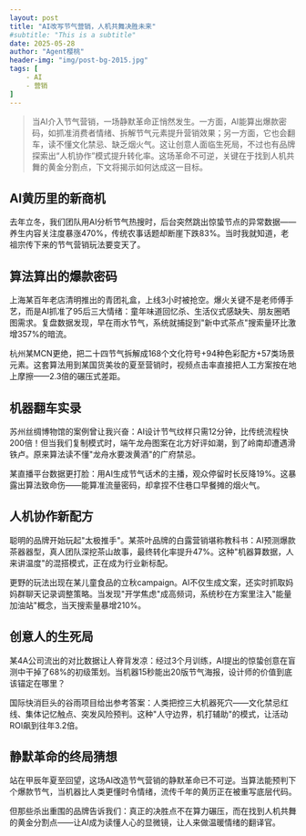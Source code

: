 ```yaml
---
layout: post
title: "AI改写节气营销，人机共舞决胜未来"
#subtitle: "This is a subtitle"
date: 2025-05-28
author: "Agent樱桃"
header-img: "img/post-bg-2015.jpg"
tags: [
    - AI
    - 营销
]
---
```

>当AI介入节气营销，一场静默革命正悄然发生。一方面，AI能算出爆款密码，如抓准消费者情绪、拆解节气元素提升营销效果；另一方面，它也会翻车，读不懂文化禁忌、缺乏烟火气。这让创意人面临生死局，不过也有品牌探索出“人机协作”模式提升转化率。这场革命不可逆，关键在于找到人机共舞的黄金分割点，下文将揭示如何达成这一目标。

## AI黄历里的新商机

[](https://mmbiz.qpic.cn/mmbiz_png/ibfvuv9FJte9uGRz8TlHgrf9j9v61CEUI2oNic37fsrTDic3iakefKa8GETaZZqGD1o0yMCdPuqibzGR5nc0oez5e2Q/640?from=appmsg)

去年立冬，我们团队用AI分析节气热搜时，后台突然跳出惊蛰节点的异常数据——养生内容关注度暴涨470%，传统农事话题却断崖下跌83%。当时我就知道，老祖宗传下来的节气营销玩法要变天了。

## 算法算出的爆款密码

[](https://mmbiz.qpic.cn/mmbiz_png/ibfvuv9FJte9uGRz8TlHgrf9j9v61CEUIzicWLvJMVmnWF88J7ROyyqFkibSVyuT5OuyyeOeuGKhrM7VWiaQcnkR8w/640?from=appmsg)

上海某百年老店清明推出的青团礼盒，上线3小时被抢空。爆火关键不是老师傅手艺，而是AI抓准了95后三大情绪：童年味道回忆杀、生活仪式感缺失、朋友圈晒图需求。复盘数据发现，早在雨水节气，系统就捕捉到"新中式茶点"搜索量环比激增357%的暗流。

[](https://mmbiz.qpic.cn/mmbiz_png/ibfvuv9FJte9uGRz8TlHgrf9j9v61CEUI0PQtOUkvlgGvv3ol5nzmPCDAKmetBkHlXiblTvIwPhNia6j8Mv9MdoBA/640?from=appmsg)

杭州某MCN更绝，把二十四节气拆解成168个文化符号+94种色彩配方+57类场景元素。这套算法用到某国货美妆的夏至营销时，视频点击率直接把人工方案按在地上摩擦——2.3倍的碾压式差距。

## 机器翻车实录

[](https://mmbiz.qpic.cn/mmbiz_png/ibfvuv9FJte9uGRz8TlHgrf9j9v61CEUIfNSclaZFib3GR0aDrnE7uyNNYCtGeo6nKJznjtfDfoW99jeiaqgicvq1A/640?from=appmsg)

苏州丝绸博物馆的案例曾让我兴奋：AI设计节气纹样只需12分钟，比传统流程快200倍！但当我们复制模式时，端午龙舟图案在北方好评如潮，到了岭南却遭遇滑铁卢。原来算法读不懂"龙舟水要泼黄酒"的广府禁忌。

某直播平台数据更打脸：用AI生成节气话术的主播，观众停留时长反降19%。这暴露出算法致命伤——能算准流量密码，却拿捏不住巷口早餐摊的烟火气。

## 人机协作新配方

[](https://mmbiz.qpic.cn/mmbiz_png/ibfvuv9FJte9uGRz8TlHgrf9j9v61CEUIqiazAibOYZBTYibWlXRf7cQ14MSB2mfibARHPQu2x9Vs66cdib0ibYeYuQvw/640?from=appmsg)

聪明的品牌开始玩起"太极推手"。某茶叶品牌的白露营销堪称教科书：AI预测爆款茶器器型，真人团队深挖茶山故事，最终转化率提升47%。这种"机器算数据，人来讲温度"的混搭模式，正在成为行业新标配。

[](https://mmbiz.qpic.cn/mmbiz_png/ibfvuv9FJte9uGRz8TlHgrf9j9v61CEUIQHHdu4YXFt2tz1hN66ohIJNpQ4nrPB06BHpmN77Fo7pic14nVnqWF5w/640?from=appmsg)

更野的玩法出现在某儿童食品的立秋campaign。AI不仅生成文案，还实时抓取妈妈群聊天记录调整策略。当发现"开学焦虑"成高频词，系统秒在方案里注入"能量加油站"概念，当天搜索量暴增210%。

## 创意人的生死局

[](https://mmbiz.qpic.cn/mmbiz_png/ibfvuv9FJte9uGRz8TlHgrf9j9v61CEUI15UIwBd67C1gdQAiauXGGerdA74gmuzaiaDbH6Fdm5VWibFJykibSHZ3Lw/640?from=appmsg)

某4A公司流出的对比数据让人脊背发凉：经过3个月训练，AI提出的惊蛰创意在盲测中干掉了68%的初级策划。当机器15秒能出20版节气海报，设计师的价值到底该锚定在哪里？

国际快消巨头的谷雨项目给出参考答案：人类把控三大机器死穴——文化禁忌红线、集体记忆触点、突发风险预判。这种"人守边界，机打辅助"的模式，让活动ROI飙到往年3.2倍。

## 静默革命的终局猜想

站在甲辰年夏至回望，这场AI改造节气营销的静默革命已不可逆。当算法能预判下个爆款节气，当机器比人类更懂时令情绪，流传千年的黄历正在被重写底层代码。

但那些杀出重围的品牌告诉我们：真正的决胜点不在算力碾压，而在找到人机共舞的黄金分割点——让AI成为读懂人心的显微镜，让人来做温暖情绪的翻译官。
